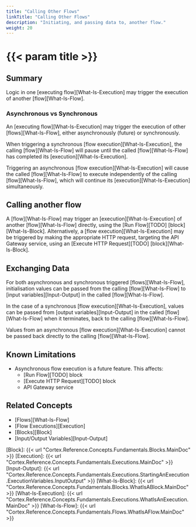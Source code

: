 ```yaml
---
title: "Calling Other Flows"
linkTitle: "Calling Other Flows"
description: "Initiating, and passing data to, another flow."
weight: 20
---
```


# {{< param title >}}

## Summary

Logic in one [executing flow][What-Is-Execution] may trigger the execution of another [flow][What-Is-Flow].

### Asynchronous vs Synchronous

An [executing flow][What-Is-Execution] may trigger the execution of other [flows][What-Is-Flow], either asynchronously (future) or synchronously.

When triggering a synchronous [flow execution][What-Is-Execution], the calling [flow][What-Is-Flow] will pause until the called [flow][What-Is-Flow] has completed its [execution][What-Is-Execution].

Triggering an asynchronous [flow execution][What-Is-Execution] will cause the called [flow][What-Is-Flow] to execute independently of the calling [flow][What-Is-Flow], which will continue its [execution][What-Is-Execution] simultaneously.

## Calling another flow

A [flow][What-Is-Flow] may trigger an [execution][What-Is-Execution] of another [flow][What-Is-Flow] directly, using the [Run Flow][TODO] [block][What-Is-Block]. Alternatively, a [flow execution][What-Is-Execution] may be triggered by making the appropriate HTTP request, targeting the API Gateway service, using an [Execute HTTP Request][TODO] [block][What-Is-Block].

## Exchanging Data

For both asynchronous and synchronous triggered [flows][What-Is-Flow], initialisation values can be passed from the calling [flow][What-Is-Flow] to [input variables][Input-Output] in the called [flow][What-Is-Flow].

In the case of a synchronous [flow execution][What-Is-Execution], values can be passed from [output variables][Input-Output] in the called [flow][What-Is-Flow] when it terminates, back to the calling [flow][What-Is-Flow].

Values from an asynchronous [flow execution][What-Is-Execution] cannot be passed back directly to the calling [flow][What-Is-Flow].

## Known Limitations

- Asynchronous flow execution is a future feature. This affects:
  - [Run Flow][TODO] block
  - [Execute HTTP Request][TODO] block
  - API Gateway service

## Related Concepts

- [Flows][What-Is-Flow]
- [Flow Executions][Execution]
- [Blocks][Block]
- [Input/Output Variables][Input-Output]

[Block]: {{< url "Cortex.Reference.Concepts.Fundamentals.Blocks.MainDoc" >}}
[Execution]: {{< url "Cortex.Reference.Concepts.Fundamentals.Executions.MainDoc" >}}
[Input-Output]: {{< url "Cortex.Reference.Concepts.Fundamentals.Executions.StartingAnExecution.ExecutionVariables.InputOutput" >}}
[What-Is-Block]: {{< url "Cortex.Reference.Concepts.Fundamentals.Blocks.WhatIsABlock.MainDoc" >}}
[What-Is-Execution]: {{< url "Cortex.Reference.Concepts.Fundamentals.Executions.WhatIsAnExecution.MainDoc" >}}
[What-Is-Flow]: {{< url "Cortex.Reference.Concepts.Fundamentals.Flows.WhatIsAFlow.MainDoc" >}}

